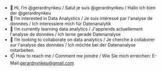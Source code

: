 - 👋 Hi, I’m @gerardnynkeu / Salut je suis @gerardnynkeu / Hallo ich bien der @gerardnynkeu
- 👀 I’m interested in Data Analystics / Je suis intéressé par l'analyse de données / Ich interessiere mich für Datenanalytik
- 🌱 I’m currently learning data analytics / J'apprends actuellement l'analyse de données / Ich lerne gerade Datenanalyse
- 💞️ I’m looking to collaborate on data analytics / Je cherche à collaborer sur l'analyse des données /  Ich möchte bei der Datenanalyse mitarbeiten.
- 📫 How to reach me / Comment me joindre / Wie Sie mich erreichen: E-Mail:gerardnynkeu@gmail.com
  

<!---
gerardnynkeu/gerardnynkeu is a ✨ special ✨ repository because its `README.md` (this file) appears on your GitHub profile.
You can click the Preview link to take a look at your changes.
--->
